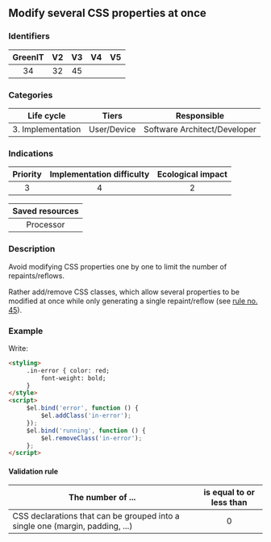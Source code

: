 ## Modify several CSS properties at once

### Identifiers

| GreenIT | V2  | V3  | V4  | V5  |
| :-----: | :-: | :-: | :-: | :-: |
|   34    | 32  | 45  |     |     |

### Categories

|    Life cycle     |    Tiers    |         Responsible          |
| :---------------: | :---------: | :--------------------------: |
| 3. Implementation | User/Device | Software Architect/Developer |

### Indications

| Priority | Implementation difficulty | Ecological impact |
| :------: | :-----------------------: | :---------------: |
|    3     |             4             |         2         |

| Saved resources |
| :-------------: |
|    Processor    |

### Description

Avoid modifying CSS properties one by one to limit the number of repaints/reﬂows.

Rather add/remove CSS classes, which allow several properties to be modified at once while only generating a single repaint/reﬂow (see [rule no. 45](/chapters/best_practices_045_fr.md)).

### Example

Write:

```html
<styling>
     .in-error { color: red;
         font-weight: bold;
     }
</style>
<script>
     $el.bind('error', function () {
         $el.addClass('in-error');
     });
     $el.bind('running', function () {
         $el.removeClass('in-error');
     };
</script>
```

#### Validation rule

| The number of ...                                                             | is equal to or less than |
| ----------------------------------------------------------------------------- | :----------------------: |
| CSS declarations that can be grouped into a single one (margin, padding, ...) |            0             |
